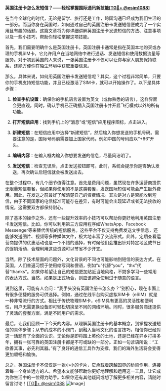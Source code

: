 **英国注册卡怎么发短信？——轻松掌握国际通讯新技能[[TG💪+ @esim1088](https://t.me/s/esim1088)]**

在当今全球化的时代，无论是留学、旅行还是工作，跨国沟通已经成为我们生活的一部分。而当你身在英国时，如何通过自己的英国注册卡发送短信便成为了一个实用且有趣的话题。这篇文章将为你详细讲解英国注册卡发送短信的方法、注意事项以及一些小技巧，帮助你轻松掌握这项技能。

首先，我们需要明确什么是英国注册卡。英国注册卡通常是指在英国本地购买或办理的手机SIM卡，它允许用户在当地网络中进行通话、发送短信和使用数据流量等服务。对于初到英国的人来说，一张英国注册卡不仅可以让你与家人朋友保持联系，还能方便你在陌生环境中获取重要信息。

那么，具体来说，如何用英国注册卡发送短信呢？其实，这个过程非常简单，只要你的手机支持短信功能，并且已经激活了SIM卡，就可以开始操作了。以下是具体步骤：

1. **检查手机设置**：确保你的手机语言设置为英文（或你熟悉的语言），这样界面会更直观。同时，确认手机已正确插入英国注册卡并开启飞行模式以外的所有功能。

2. **打开短信应用**：找到手机上的“消息”或“短信”应用程序图标，点击进入。

3. **新建短信**：在短信应用中选择“新建短信”，然后输入你想发送的手机号码。需要注意的是，国际号码前需要加上国家代码，例如中国的号码应以“+86”开头。

4. **编辑内容**：在输入框内输入你想要发送的信息，尽量简洁明了。

5. **发送短信**：检查无误后，点击发送按钮即可。此时，系统会提示你是否确认发送，再次确认后短信就会被发送出去。

在整个过程中，有几个细节值得注意。首先是费用问题，虽然现在许多运营商提供无限量短信套餐，但如果你使用的不是这类套餐，发送国际短信可能会产生额外费用。因此，在发送之前最好了解清楚自己的资费情况。其次是对方是否能收到短信，由于不同国家的电信标准可能存在差异，有时可能会出现延迟或者无法接收的情况，这需要双方都保持耐心。

除了基本的操作之外，还有一些提升效率的小技巧可以帮助你更好地利用英国注册卡发送短信。比如，你可以利用第三方应用程序如WhatsApp、Facebook Messenger等来替代传统的短信服务。这些平台不仅支持免费发送文字信息，还能够发送图片、视频等多种媒体文件，极大地丰富了交流形式。此外，定期查看运营商提供的优惠活动也是一个不错的选择，有时候他们会推出针对特定地区或节日的促销活动，合理利用这些资源可以节省不少开支。

当然，除了技术层面的问题外，文化背景的不同也可能影响到短信的表达方式。在英国，人们普遍习惯于使用缩写词和俚语，例如“u”代替“you”，“thx”代替“thanks”。如果你希望让自己的短信更加贴近当地风格，不妨多学习一些常用的表达方式。当然，如果是正式场合，则应该避免使用过于随意的语言。

说到这里，可能有人会问：“我手头没有英国注册卡怎么办？”别担心，现在市面上有很多便捷的服务可供选择。例如，通过在线平台购买虚拟SIM卡（eSIM）就是一种非常流行的方式。相比于传统物理SIM卡，eSIM具有更高的灵活性和便利性，用户无需更换设备即可轻松切换至不同的网络环境。同时，很多服务商还提供了灵活的套餐方案，满足不同用户的需求。

最后，让我们回顾一下今天的内容。从理解英国注册卡的基本概念，到掌握发送短信的具体步骤；从节约成本的小窍门，到融入当地文化的语言技巧，相信你已经对这一话题有了全面的认识。无论你是即将踏上英伦的土地，还是已经在异乡打拼多年，拥有一张可靠的英国注册卡都是不可或缺的一部分。正如一句谚语所说：“工欲善其事，必先利其器。”有了良好的通信工具作为支撑，我们的海外生活将会变得更加顺畅和愉快。

总之，英国注册卡不仅仅是一张小小的卡片，它承载着跨越国界的桥梁作用，连接着每一个身处远方的人。希望本文能够帮助你更好地理解和运用这一工具，让它成为你生活中的一位得力助手。如果你还有其他疑问或想了解更多相关内容，请随时留言讨论！[[TG💪+ @esim1088](https://t.me/s/esim1088) ![Image](https://i.postimg.cc/4NQfJmqS/Snipaste-2025-05-13-00-14-12.png)]